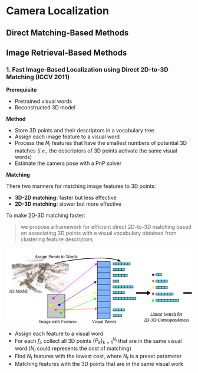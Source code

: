 # Camera Localization

## Direct Matching-Based Methods


## Image Retrieval-Based Methods


### 1. Fast Image-Based Localization using Direct 2D-to-3D Matching (ICCV 2011)


**Prerequisite**
- Pretrained visual words
- Reconstructed 3D model

**Method**
- Store 3D points and their descriptors in a vocabulary tree
- Assign each image feature to a visual word
- Process the $N_t$ features that have the smallest numbers of potential 3D matches (*i.e.*, the descriptors of 3D points activate the same visual words)
- Estimate the camera pose with a PnP solver

**Matching**

There two manners for matching image features to 3D points:
- **3D-2D matching:** faster but less effective
- **2D-3D matching:** slower but more effective

To make 2D-3D matching faster:

> we propose a framework for efficient direct 2D-to-3D matching based on associating 3D points with a visual vocabulary obtained from clustering feature descriptors

![](./img/demo/match.png "opt title")


- Assign each feature to a visual word
- For each $f_i$, collect all 3D points $\{P_k\}_{k=1}^{N_i}$ that are in the same visual word ($N_i$ could represents the cost of matching)
- Find $N_t$ features with the lowest cost, where $N_t$ is a preset parameter
- Matching features with the 3D points that are in the same visual work


    
